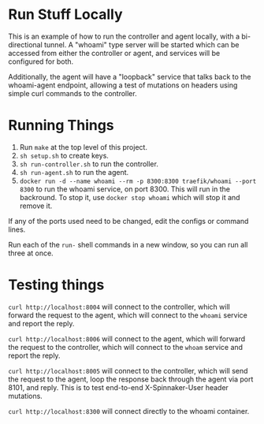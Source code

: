 # Run Stuff Locally

This is an example of how to run the controller and agent locally,
with a bi-directional tunnel.  A "whoami" type server will be started
which can be accessed from either the controller or agent, and
services will be configured for both.

Additionally, the agent will have a "loopback" service that talks back
to the whoami-agent endpoint, allowing a test of mutations on headers
using simple curl commands to the controller.

# Running Things

1. Run `make` at the top level of this project.
1. `sh setup.sh` to create keys.
1. `sh run-controller.sh` to run the controller.
1. `sh run-agent.sh` to run the agent.
1. `docker run -d --name whoami --rm -p 8300:8300 traefik/whoami --port 8300` to run the whoami service, on port 8300.  This will run in the backround.  To stop it, use `docker stop whoami` which will stop it and remove it.

If any of the ports used need to be changed, edit the configs or command lines.

Run each of the `run-` shell commands in a new window, so you can run all three at once.

# Testing things

`curl http://localhost:8004` will connect to the controller, which will forward the
request to the agent, which will connect to the `whoami` service and report the
reply.

`curl http://localhost:8006` will connect to the agent, which will forward the request
to the controller, which will connect to the `whoam` service and report the reply.

`curl http://localhost:8005` will connect to the controller, which will send the request
to the agent, loop the response back through the agent via port 8101, and reply.  This
is to test end-to-end X-Spinnaker-User header mutations.

`curl http://localhost:8300` will connect directly to the whoami container.
